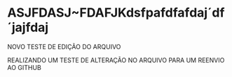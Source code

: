 # ASJFDASJ~FDAFJKdsfpafdfafdaj´df´jajfdaj

 NOVO TESTE DE EDIÇÃO DO ARQUIVO


 REALIZANDO UM TESTE DE ALTERAÇÃO NO ARQUIVO PARA UM REENVIO AO GITHUB
